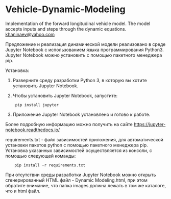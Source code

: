 # Vehicle-Dynamic-Modeling
Implementation of the forward longitudinal vehicle model. The model accepts inputs and steps through the dynamic equations.
khaninaev@yahoo.com

Предложение и реализация динамической модели реализовано в среде Jupyter Notebook с использованием языка программирования Python3.
Jupyter Notebook можно установить с помощью пакетного менеджера pip.

Установка:
1. Разверните среду разработки Python 3, в которую вы хотите установить Jupyter Notebook.
2. Чтобы установить Jupyter Notebook, запустите:

        pip install jupyter

3. Приложение Jupyter Notebook установлено и готово к работе.

Более подробную информацию можно получить на сайте https://jupyter-notebook.readthedocs.io/

requirements.txt - файл зависимостей приложения, для автоматической установки пакетов python с помощью пакетного менеджера pip.
Установка указанных зависимостей осуществляется из консоли, с помощью следующей команды:
        
        pip install -r requirements.txt


При отсутствии среды разработки Jupyter Notebook можно открыть сгенерированный HTML файл - Dynamic Modeling.html, при этом обратите внимание, что папка images должна лежать в том же каталоге, что и html файл.
